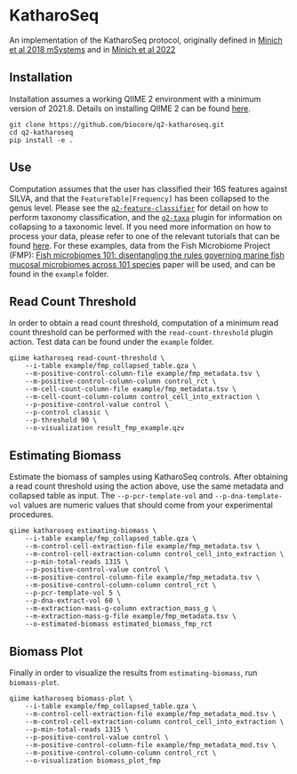 # KatharoSeq

An implementation of the KatharoSeq protocol, originally defined in [Minich et al 2018 mSystems](https://journals.asm.org/doi/10.1128/mSystems.00218-17) and in [Minich et al 2022](https://www.biorxiv.org/content/10.1101/2022.03.07.483203v1)

## Installation

Installation assumes a working QIIME 2 environment with a minimum version of 2021.8. Details on installing QIIME 2 can be found [here](https://docs.qiime2.org/2021.11/install/).

```
git clone https://github.com/biocore/q2-katharoseq.git
cd q2-katharoseq
pip install -e .
```

## Use

Computation assumes that the user has classified their 16S features against SILVA, and that the `FeatureTable[Frequency]` has been collapsed to the genus level. Please see the [`q2-feature-classifier`](https://docs.qiime2.org/2022.2/plugins/available/feature-classifier/classify-sklearn/) for detail on how to perform taxonomy classification, and the [`q2-taxa`](https://docs.qiime2.org/2022.2/plugins/available/taxa/collapse/) plugin for information on collapsing to a taxonomic level. If you need more information on how to process your data, please refer to one of the relevant tutorials that can be found [here](https://docs.qiime2.org/2022.2/tutorials/). For these examples, data from the Fish Microbiome Project (FMP): [Fish microbiomes 101: disentangling the rules governing marine fish mucosal microbiomes across 101 species](https://www.biorxiv.org/content/10.1101/2022.03.07.483203v1) paper will be used, and can be found in the `example` folder.


## Read Count Threshold

In order to obtain a read count threshold, computation of a minimum read count threshold can be performed with the
`read-count-threshold` plugin action. Test data can be found under the `example` folder.

```
qiime katharoseq read-count-threshold \
    --i-table example/fmp_collapsed_table.qza \
    --m-positive-control-column-file example/fmp_metadata.tsv \
    --m-positive-control-column-column control_rct \
    --m-cell-count-column-file example/fmp_metadata.tsv \
    --m-cell-count-column-column control_cell_into_extraction \
    --p-positive-control-value control \
    --p-control classic \
    --p-threshold 90 \
    --o-visualization result_fmp_example.qzv
```

## Estimating Biomass

 Estimate the biomass of samples using KatharoSeq controls. After obtaining a read count threshold using the action above, use the same metadata and collapsed table as input. The `--p-pcr-template-vol` and `--p-dna-template-vol` values are numeric values that should come from your experimental procedures.
 
```
qiime katharoseq estimating-biomass \
    --i-table example/fmp_collapsed_table.qza \
    --m-control-cell-extraction-file example/fmp_metadata.tsv \
    --m-control-cell-extraction-column control_cell_into_extraction \
    --p-min-total-reads 1315 \
    --p-positive-control-value control \
    --m-positive-control-column-file example/fmp_metadata.tsv \
    --m-positive-control-column-column control_rct \
    --p-pcr-template-vol 5 \
    --p-dna-extract-vol 60 \
    --m-extraction-mass-g-column extraction_mass_g \
    --m-extraction-mass-g-file example/fmp_metadata.tsv \
    --o-estimated-biomass estimated_biomass_fmp_rct
```

## Biomass Plot

Finally in order to visualize the results from `estimating-biomass`, run `biomass-plot`.

```
qiime katharoseq biomass-plot \
    --i-table example/fmp_collapsed_table.qza \
    --m-control-cell-extraction-file example/fmp_metadata_mod.tsv \
    --m-control-cell-extraction-column control_cell_into_extraction \
    --p-min-total-reads 1315 \
    --p-positive-control-value control \
    --m-positive-control-column-file example/fmp_metadata_mod.tsv \
    --m-positive-control-column-column control_rct \
    --o-visualization biomass_plot_fmp
```


